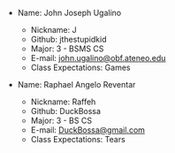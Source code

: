 * Name: John Joseph Ugalino
  * Nickname: J
  * Github: jthestupidkid
  * Major: 3 - BSMS CS
  * E-mail: john.ugalino@obf.ateneo.edu
  * Class Expectations: Games

* Name: Raphael Angelo Reventar
  * Nickname: Raffeh
  * Github: DuckBossa
  * Major: 3 - BS CS
  * E-mail: DuckBossa@gmail.com
  * Class Expectations: Tears